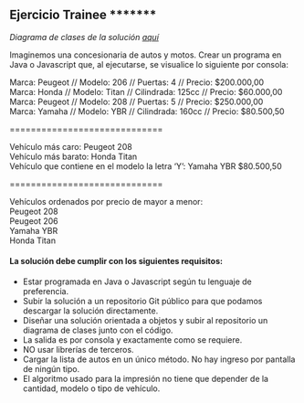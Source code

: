 ## Ejercicio Trainee *******

*Diagrama de clases de la solución [aquí](https://github.com/balath/ejercicio-trainee/blob/master/ClassDiagram.png)*

Imaginemos una concesionaria de autos y motos.
Crear un programa en Java o Javascript que, al ejecutarse, se visualice lo siguiente por consola:  

Marca: Peugeot // Modelo: 206 // Puertas: 4 // Precio: $200.000,00  
Marca: Honda // Modelo: Titan // Cilindrada: 125cc // Precio: $60.000,00  
Marca: Peugeot // Modelo: 208 // Puertas: 5 // Precio: $250.000,00  
Marca: Yamaha // Modelo: YBR // Cilindrada: 160cc // Precio: $80.500,50  

=============================  

Vehículo más caro: Peugeot 208  
Vehículo más barato: Honda Titan  
Vehículo que contiene en el modelo la letra ‘Y’: Yamaha YBR $80.500,50  

=============================  

Vehículos ordenados por precio de mayor a menor:  
Peugeot 208  
Peugeot 206  
Yamaha YBR  
Honda Titan  

#### La solución debe cumplir con los siguientes requisitos:  
+ Estar programada en Java o Javascript según tu lenguaje de preferencia.
+ Subir la solución a un repositorio Git público para que podamos descargar la solución directamente.
+ Diseñar una solución orientada a objetos y subir al repositorio un diagrama de clases junto con el código.
+ La salida es por consola y exactamente como se requiere.
+ NO usar librerías de terceros.
+ Cargar la lista de autos en un único método. No hay ingreso por pantalla de ningún tipo.
+ El algoritmo usado para la impresión no tiene que depender de la cantidad, modelo o tipo de vehículo.
